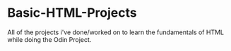 # Basic-HTML-Projects
All of the projects i've done/worked on to learn the fundamentals of HTML while doing the Odin Project.
